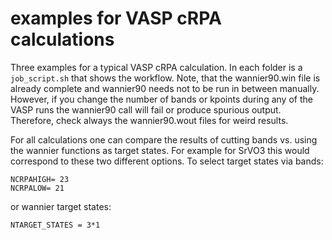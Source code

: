 # examples for VASP cRPA calculations

Three examples for a typical VASP cRPA calculation. In each folder is a
`job_script.sh` that shows the workflow. Note, that the wannier90.win file is
already complete and wannier90 needs not to be run in between manually. However,
if you change the number of bands or kpoints during any of the VASP runs the
wannier90 call will fail or produce spurious output. Therefore, check always the
wannier90.wout files for weird results.

For all calculations one can compare the results of cutting bands vs. using the
wannier functions as target states. For example for SrVO3 this would correspond
to these two different options. To select target states via bands:
```
NCRPAHIGH= 23
NCRPALOW= 21
```
or wannier target states:
```
NTARGET_STATES = 3*1
```
